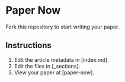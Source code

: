 # Paper Now

Fork this repository to start writing your paper.

## Instructions

1. Edit the article metadata in [index.md].
1. Edit the files in [_sections].
1. View your paper at [paper-now].
